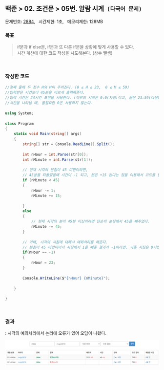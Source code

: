 
## 백준 > 02. 조건문 > 05번. 알람 시계  &nbsp;`(다국어 문제)`    
문제번호: [2884](https://www.acmicpc.net/problem/2884), &nbsp; 시간제한: 1초, &nbsp; 메모리제한: 128MB

### 목표     
> if문과 if else문, if문과 또 다른 if문을 상황에 맞게 사용할 수 있다.    
> 시간 계산에 대한 코드 작성을 시도해본다. (상수 뺄셈)

<br>

### 작성한 코드   

```cs
//첫째 줄에 두 정수 H와 M이 주어진다. (0 ≤ H ≤ 23,  0 ≤ M ≤ 59)    
//입력받은 시간보다 45분을 이르게 출력해준다.
//입력 시간은 24시간 표현을 사용한다. (하루의 시작은 0:0(자정)이고, 끝은 23:59(다음날 자정 1분 전)이다.)
//시간을 나타낼 때, 불필요한 0은 사용하지 않는다.

using System;

class Program
{
    static void Main(string[] args)
    {        
        string[] str = Console.ReadLine().Split();

        int nHour = int.Parse(str[0]);
        int nMinute = int.Parse(str[1]);

        // 현재 시각의 분침이 45 미만이라면, 
        // 45분을 되돌렸을때 시간이 -1 되고, 분은 +15 된다는 점을 이용해서 코드를 단순화 했다.
        if (nMinute < 45)
        {
            nHour -= 1;
            nMinute += 15;

        }
        else
        {   
            // 현재 시각의 분이 45분 이상이라면 단순히 분침에서 45를 빼주었다.
            nMinute -= 45;
        }

        // 이때, 시각의 시침에 대해서 예외처리를 해준다.
        // 분침이 45 미만이어서 시침에서 1을 빼준 결과가 -1이라면, 기존 시침은 0시였을 것이므로 23으로 바꾸어준다.
        if(nHour == -1)
        {
            nHour = 23;
        }

        Console.WriteLine($"{nHour} {nMinute}");

    }    
    
}
```

<br>

### 결과    
: 시각의 예외처리에서 논리에 오류가 있어 오답이 나왔다.

![02단계 05번문항 제출결과](00/result_05.png)